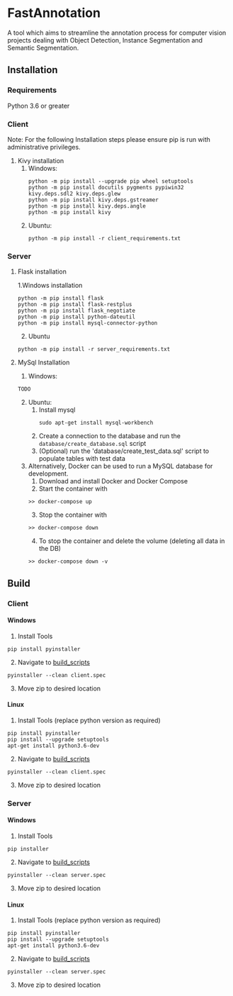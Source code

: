 # FastAnnotation
A tool which aims to streamline the annotation process for computer vision projects dealing with Object Detection, Instance Segmentation and Semantic Segmentation.


## Installation 
### Requirements
Python 3.6 or greater

### Client
Note: For the following Installation steps please ensure pip is run with administrative privileges.

1. Kivy installation
    1. Windows:
        ```
        python -m pip install --upgrade pip wheel setuptools
        python -m pip install docutils pygments pypiwin32 kivy.deps.sdl2 kivy.deps.glew
        python -m pip install kivy.deps.gstreamer
        python -m pip install kivy.deps.angle
        python -m pip install kivy
        ```
    2. Ubuntu:
        ```
        python -m pip install -r client_requirements.txt
        ```

### Server
1. Flask installation
    
    1.Windows installation 
    ```
    python -m pip install flask
    python -m pip install flask-restplus
    python -m pip install flask_negotiate
    python -m pip install python-dateutil
    python -m pip install mysql-connector-python
    ```
   2. Ubuntu
   
   ```
   python -m pip install -r server_requirements.txt
   ```

2. MySql Installation
    1. Windows:
    ```
    TODO
    ```
    2. Ubuntu:
        1. Install mysql
            ```
            sudo apt-get install mysql-workbench
            ```
        1. Create a connection to the database and run the `database/create_database.sql` script
        1. (Optional) run the 'database/create_test_data.sql' script to populate tables with test data
    3. Alternatively, Docker can be used to run a MySQL database for development. 
        1. Download and install Docker and Docker Compose
        2. Start the container with
        ```
       >> docker-compose up
       ```
       3. Stop the container with
       ```
       >> docker-compose down
       ```
       4. To stop the container and delete the volume (deleting all data in the DB)
       ```
       >> docker-compose down -v
       ```
## Build
### Client
#### Windows
1. Install Tools
```
pip install pyinstaller
```
2. Navigate to [build_scripts](build_scripts)
```
pyinstaller --clean client.spec
```
3. Move zip to desired location
#### Linux
1. Install Tools (replace python version as required)
```
pip install pyinstaller
pip install --upgrade setuptools
apt-get install python3.6-dev
```
2. Navigate to [build_scripts](build_scripts)
```
pyinstaller --clean client.spec
```
3. Move zip to desired location
### Server
#### Windows
1. Install Tools
```
pip installer
```
2. Navigate to [build_scripts](build_scripts)
```
pyinstaller --clean server.spec
```
3. Move zip to desired location
#### Linux
1. Install Tools (replace python version as required)
```
pip install pyinstaller
pip install --upgrade setuptools
apt-get install python3.6-dev
```
2. Navigate to [build_scripts](build_scripts)
```
pyinstaller --clean server.spec
```
3. Move zip to desired location
